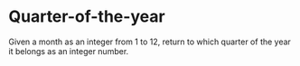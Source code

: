 # Quarter-of-the-year
Given a month as an integer from 1 to 12, return to which quarter of the year it belongs as an integer number.
